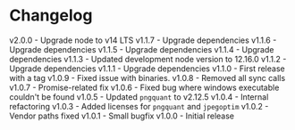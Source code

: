 
# Changelog

v2.0.0 - Upgrade node to v14 LTS
v1.1.7 - Upgrade dependencies
v1.1.6 - Upgrade dependencies
v1.1.5 - Upgrade dependencies
v1.1.4 - Upgrade dependencies
v1.1.3 - Updated development node version to 12.16.0
v1.1.2 - Upgrade dependencies
v1.1.1 - Upgrade dependencies
v1.1.0 - First release with a tag
v1.0.9 - Fixed issue with binaries.
v1.0.8 - Removed all sync calls
v1.0.7 - Promise-related fix
v1.0.6 - Fixed bug where windows executable couldn't be found
v1.0.5 - Updated `pngquant` to v2.12.5
v1.0.4 - Internal refactoring
v1.0.3 - Added licenses for `pngquant` and `jpegoptim`
v1.0.2 - Vendor paths fixed
v1.0.1 - Small bugfix
v1.0.0 - Initial release
